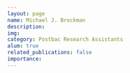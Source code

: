 ```yaml
---
layout: page
name: Michael J. Brockman
description:
img:
category: Postbac Research Assistants
alum: true
related_publications: false
importance:
---
```

